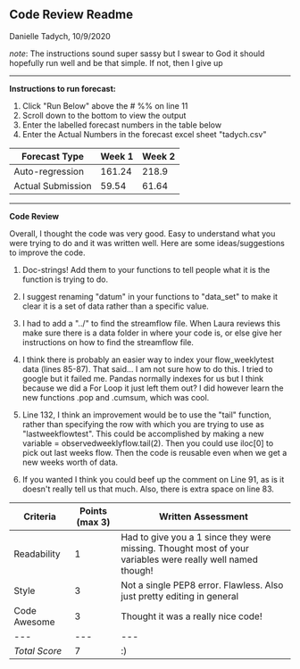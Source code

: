 ## Code Review Readme
Danielle Tadych, 10/9/2020

*note*:
The instructions sound super sassy but I swear to God it should hopefully run well and be that simple.  If not, then I give up

___

**Instructions to run forecast:**
1. Click "Run Below" above the # %% on line 11
2. Scroll down to the bottom to view the output
3. Enter the labelled forecast numbers in the table below
4. Enter the Actual Numbers in the forecast excel sheet "tadych.csv"


|Forecast Type|Week 1| Week 2|
|---|---|---|
|Auto-regression| 161.24 | 218.9 |
|Actual Submission| 59.54| 61.64|

___

**Code Review**

Overall, I thought the code was very good. Easy to understand what you were trying to do and it was written well. Here are some ideas/suggestions to improve the code.

1) Doc-strings! Add them to your functions to tell people what it is the function is trying to do.

2) I suggest renaming "datum" in your functions to "data_set" to make it clear it is a set of data rather than a specific value.

3) I had to add a "../" to find the streamflow file. When Laura reviews this make sure there is a data folder in where your code is, or else give her instructions on how to find the streamflow file.

4) I think there is probably an easier way to index your flow_weeklytest data (lines 85-87). That said... I am not sure how to do this. I tried to google but it failed me. Pandas normally indexes for us but I think because we did a For Loop it just left them out? I did however learn the new functions .pop and .cumsum, which was cool.

5) Line 132, I think an improvement would be to use the "tail" function, rather than specifying the row with which you are trying to use as "lastweekflowtest". This could be accomplished by making a new variable = observedweeklyflow.tail(2). Then you could use iloc[0] to pick out last weeks flow. Then the code is reusable even when we get a new weeks worth of data.

6) If you wanted I think you could beef up the comment on Line 91, as is it doesn't really tell us that much. Also, there is extra space on line 83.


| Criteria|Points (max 3)|Written Assessment|
|---|---|---|
|Readability|1| Had to give you a 1 since they were missing. Thought most of your variables were really well named though!|
|Style|3|Not a single PEP8 error. Flawless. Also just pretty editing in general|
|Code Awesome|3|Thought it was a really nice code!|
|---|---|---|
|*Total Score*|7| :)|
